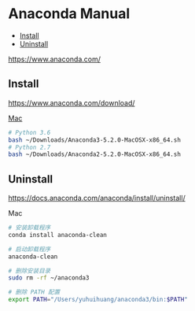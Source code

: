 <!-- omit in toc -->
# Anaconda Manual

- [Install](#install)
- [Uninstall](#uninstall)

<https://www.anaconda.com/>

## Install

<https://www.anaconda.com/download/>

[Mac](https://docs.anaconda.com/anaconda/install/mac-os)

```bash
# Python 3.6
bash ~/Downloads/Anaconda3-5.2.0-MacOSX-x86_64.sh
# Python 2.7
bash ~/Downloads/Anaconda2-5.2.0-MacOSX-x86_64.sh
```

## Uninstall

<https://docs.anaconda.com/anaconda/install/uninstall/>

Mac

```bash
# 安装卸载程序
conda install anaconda-clean

# 启动卸载程序
anaconda-clean

# 删除安装目录
sudo rm -rf ~/anaconda3

# 删除 PATH 配置
export PATH="/Users/yuhuihuang/anaconda3/bin:$PATH"
```
